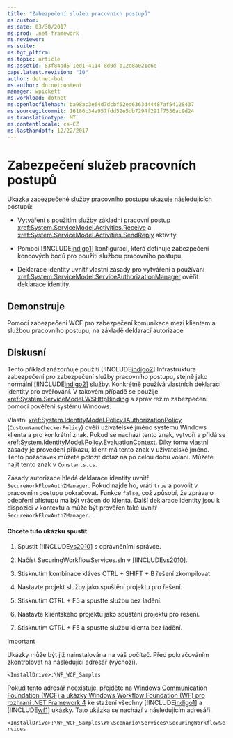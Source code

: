 ```yaml
---
title: "Zabezpečení služeb pracovních postupů"
ms.custom: 
ms.date: 03/30/2017
ms.prod: .net-framework
ms.reviewer: 
ms.suite: 
ms.tgt_pltfrm: 
ms.topic: article
ms.assetid: 53f84ad5-1ed1-4114-8d0d-b12e8a021c6e
caps.latest.revision: "10"
author: dotnet-bot
ms.author: dotnetcontent
manager: wpickett
ms.workload: dotnet
ms.openlocfilehash: ba98ac3e64d7dcbf52ed6363d44487af54128437
ms.sourcegitcommit: 16186c34a957fdd52e5db7294f291f7530ac9d24
ms.translationtype: MT
ms.contentlocale: cs-CZ
ms.lasthandoff: 12/22/2017
---
```

# <a name="securing-workflow-services"></a>Zabezpečení služeb pracovních postupů
Ukázka zabezpečené služby pracovního postupu ukazuje následujících postupů:  
  
-   Vytváření s použitím služby základní pracovní postup <xref:System.ServiceModel.Activities.Receive> a <xref:System.ServiceModel.Activities.SendReply> aktivity.  
  
-   Pomocí [!INCLUDE[indigo1](../../../../includes/indigo1-md.md)] konfiguraci, která definuje zabezpečení koncových bodů pro použití službou pracovního postupu.  
  
-   Deklarace identity uvnitř vlastní zásady pro vytváření a používání <xref:System.ServiceModel.ServiceAuthorizationManager> ověřit deklarace identity.  
  
## <a name="demonstrates"></a>Demonstruje  
 Pomocí zabezpečení WCF pro zabezpečení komunikace mezi klientem a službou pracovního postupu, na základě deklarací autorizace  
  
## <a name="discussion"></a>Diskusní  
 Tento příklad znázorňuje použití [!INCLUDE[indigo2](../../../../includes/indigo2-md.md)] Infrastruktura zabezpečení pro zabezpečení služby pracovního postupu, stejně jako normální [!INCLUDE[indigo2](../../../../includes/indigo2-md.md)] služby. Konkrétně používá vlastních deklarací identity pro ověřování. V takovém případě se použije <xref:System.ServiceModel.WSHttpBinding> a zpráv režim zabezpečení pomocí pověření systému Windows.  
  
 Vlastní <xref:System.IdentityModel.Policy.IAuthorizationPolicy> (`CustomNameCheckerPolicy`) ověří uživatelské jméno systému Windows klienta a pro konkrétní znak. Pokud se nachází tento znak, vytvoří a přidá se <xref:System.IdentityModel.Policy.EvaluationContext>. Díky tomu vlastní zásady je provedení příkazu, klient má tento znak v uživatelské jméno. Tento požadavek můžete položit dotaz na po celou dobu volání. Můžete najít tento znak v `Constants.cs`.  
  
 Zásady autorizace hledá deklarace identity uvnitř `SecureWorkFlowAuthZManager`. Pokud najde ho, vrátí `true` a povolit v pracovním postupu pokračovat. Funkce `false`, což způsobí, že zpráva o odepření přístupu má být vrácen do klienta. Další deklarace identity jsou k dispozici v kontextu a může být prověřen také uvnitř `SecureWorkFlowAuthZManager`.  
  
#### <a name="to-run-this-sample"></a>Chcete tuto ukázku spustit  
  
1.  Spustit [!INCLUDE[vs2010](../../../../includes/vs2010-md.md)] s oprávněními správce.  
  
2.  Načíst SecuringWorkflowServices.sln v [!INCLUDE[vs2010](../../../../includes/vs2010-md.md)].  
  
3.  Stisknutím kombinace kláves CTRL + SHIFT + B řešení zkompilovat.  
  
4.  Nastavte projekt služby jako spuštění projektu pro řešení.  
  
5.  Stisknutím CTRL + F5 a spusťte službu bez ladění.  
  
6.  Nastavte klientského projektu jako spuštění projektu pro řešení.  
  
7.  Stisknutím CTRL + F5 a spusťte službu klienta bez ladění.  
  
> [!IMPORTANT]
>  Ukázky může být již nainstalována na váš počítač. Před pokračováním zkontrolovat na následující adresář (výchozí).  
>   
>  `<InstallDrive>:\WF_WCF_Samples`  
>   
>  Pokud tento adresář neexistuje, přejděte na [Windows Communication Foundation (WCF) a ukázky Windows Workflow Foundation (WF) pro rozhraní .NET Framework 4](http://go.microsoft.com/fwlink/?LinkId=150780) ke stažení všechny [!INCLUDE[indigo1](../../../../includes/indigo1-md.md)] a [!INCLUDE[wf1](../../../../includes/wf1-md.md)] ukázky. Tato ukázka se nachází v následujícím adresáři.  
>   
>  `<InstallDrive>:\WF_WCF_Samples\WF\Scenario\Services\SecuringWorkflowServices`
